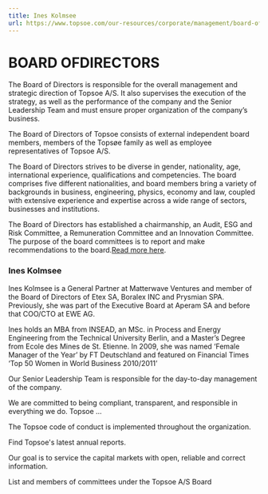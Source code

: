 ```yaml
---
title: Ines Kolmsee
url: https://www.topsoe.com/our-resources/corporate/management/board-of-directors/ines-kolmsee#main-content
---
```


# BOARD OFDIRECTORS

The Board of Directors is responsible for the overall management and strategic direction of Topsoe A/S. It also supervises the execution of the strategy, as well as the performance of the company and the Senior Leadership Team and must ensure proper organization of the company’s business.

The Board of Directors of Topsoe consists of external independent board members, members of the Topsøe family as well as employee representatives of Topsoe A/S.

The Board of Directors strives to be diverse in gender, nationality, age, international experience, qualifications and competencies. The board comprises five different nationalities, and board members bring a variety of backgrounds in business, engineering, physics, economy and law, coupled with extensive experience and expertise across a wide range of sectors, businesses and institutions.

The Board of Directors has established a chairmanship, an Audit, ESG and Risk Committee, a Remuneration Committee and an Innovation Committee. The purpose of the board committees is to report and make recommendations to the board.[Read more here](/our-resources/corporate/management/corporate-governance/board-committees).

### Ines Kolmsee

Ines Kolmsee is a General Partner at Matterwave Ventures and member of the Board of Directors of Etex SA, Boralex INC and Prysmian SPA. Previously, she was part of the Executive Board at Aperam SA and before that COO/CTO at EWE AG.

Ines holds an MBA from INSEAD, an MSc. in Process and Energy Engineering from the Technical University Berlin, and a Master’s Degree from Ecole des Mines de St. Etienne. In 2009, she was named ‘Female Manager of the Year’ by FT Deutschland and featured on Financial Times ‘Top 50 Women in World Business 2010/2011’

Our Senior Leadership Team is responsible for the day-to-day management of the company.

We are committed to being compliant, transparent, and responsible in everything we do. Topsoe ...

The Topsoe code of conduct is implemented throughout the organization.

Find Topsoe's latest annual reports.

Our goal is to service the capital markets with open, reliable and correct information.

List and members of committees under the Topsoe A/S Board